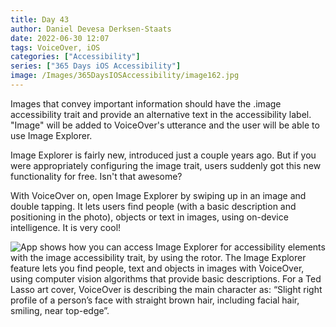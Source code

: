 ```yaml
---
title: Day 43
author: Daniel Devesa Derksen-Staats
date: 2022-06-30 12:07
tags: VoiceOver, iOS
categories: ["Accessibility"]
series: ["365 Days iOS Accessibility"]
image: /Images/365DaysIOSAccessibility/image162.jpg
---
```


Images that convey important information should have the .image accessibility trait and provide an alternative text in the accessibility label. "Image" will be added to VoiceOver's utterance and the user will be able to use Image Explorer.  

Image Explorer is fairly new, introduced just a couple years ago. But if you were appropriately configuring the image trait, users suddenly got this new functionality for free. Isn't that awesome?

With VoiceOver on, open Image Explorer by swiping up in an image and double tapping. It lets users find people (with a basic description and positioning in the photo), objects or text in images, using on-device intelligence. It is very cool!

![App shows how you can access Image Explorer for accessibility elements with the image accessibility trait, by using the rotor. The Image Explorer feature lets you find people, text and objects in images with VoiceOver, using computer vision algorithms that provide basic descriptions. For a Ted Lasso art cover, VoiceOver is describing the main character as: “Slight right profile of a person’s face with straight brown hair, including facial hair, smiling, near top-edge”.](/Images/365DaysIOSAccessibility/image162.jpg)





